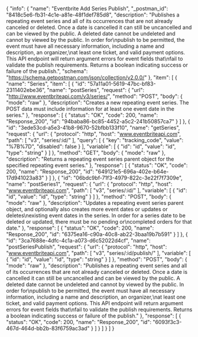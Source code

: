 {
  "info": {
    "name": "Eventbrite Add Series  Publish",
    "_postman_id": "8418c5e6-fb31-4c1e-a81e-48f1def785d8",
    "description": "Publishes a repeating event series and all of its occurrences that are not already canceled or deleted. Once a date is cancelled it can still be uncancelled and can be viewed by the public. A deleted date cannot be undeleted and cannot by viewed by the public. In order for\npublish to be permitted, the event must have all necessary information, including a name and description, an organizer,\nat least one ticket, and valid payment options. This API endpoint will return argument errors for event fields that\nfail to validate the publish requirements. Returns a boolean indicating success or failure of the publish.",
    "schema": "https://schema.getpostman.com/json/collection/v2.0.0/"
  },
  "item": [
    {
      "name": "Series",
      "item": [
        {
          "id": "57a11a01-5619-47bc-bf83-2311402ebe36",
          "name": "postSeries",
          "request": {
            "url": "http://www.eventbriteapi.com/v3/series/",
            "method": "POST",
            "body": {
              "mode": "raw"
            },
            "description": "Creates a new repeating event series. The POST data must include information for at least one event date in the series."
          },
          "response": [
            {
              "status": "OK",
              "code": 200,
              "name": "Response_200",
              "id": "94baba86-bc85-4452-a5c2-241b50857ca7"
            }
          ]
        },
        {
          "id": "3ede53cd-a5e3-41b8-9670-52bfbb133f10",
          "name": "getSeries",
          "request": {
            "url": {
              "protocol": "http",
              "host": "www.eventbriteapi.com",
              "path": [
                "v3",
                "series/:id/"
              ],
              "query": [
                {
                  "key": "tracking_code",
                  "value": "%7B%7D",
                  "disabled": false
                }
              ],
              "variable": [
                {
                  "id": "id",
                  "value": "id",
                  "type": "string"
                }
              ]
            },
            "method": "GET",
            "body": {
              "mode": "raw"
            },
            "description": "Returns a repeating event series parent object for the specified repeating event series."
          },
          "response": [
            {
              "status": "OK",
              "code": 200,
              "name": "Response_200",
              "id": "649121e5-696a-402e-b64e-17d941023a83"
            }
          ]
        },
        {
          "id": "06bdc9bf-71f3-4979-822c-3e22f7f7309e",
          "name": "postSeries1",
          "request": {
            "url": {
              "protocol": "http",
              "host": "www.eventbriteapi.com",
              "path": [
                "v3",
                "series/:id/"
              ],
              "variable": [
                {
                  "id": "id",
                  "value": "id",
                  "type": "string"
                }
              ]
            },
            "method": "POST",
            "body": {
              "mode": "raw"
            },
            "description": "Updates a repeating event series parent object, and optionally also creates more event dates or updates or deletes\nexisting event dates in the series. In order for a series date to be deleted or updated, there must be no pending or\ncompleted orders for that date."
          },
          "response": [
            {
              "status": "OK",
              "code": 200,
              "name": "Response_200",
              "id": "6375ea16-c90a-40c8-ab22-3baa19b7b591"
            }
          ]
        },
        {
          "id": "3ca7688e-4dfc-4c1a-a073-d6c52022d4cf",
          "name": "postSeriesPublish",
          "request": {
            "url": {
              "protocol": "http",
              "host": "www.eventbriteapi.com",
              "path": [
                "v3",
                "series/:id/publish/"
              ],
              "variable": [
                {
                  "id": "id",
                  "value": "id",
                  "type": "string"
                }
              ]
            },
            "method": "POST",
            "body": {
              "mode": "raw"
            },
            "description": "Publishes a repeating event series and all of its occurrences that are not already canceled or deleted. Once a date is cancelled it can still be uncancelled and can be viewed by the public. A deleted date cannot be undeleted and cannot by viewed by the public. In order for\npublish to be permitted, the event must have all necessary information, including a name and description, an organizer,\nat least one ticket, and valid payment options. This API endpoint will return argument errors for event fields that\nfail to validate the publish requirements. Returns a boolean indicating success or failure of the publish."
          },
          "response": [
            {
              "status": "OK",
              "code": 200,
              "name": "Response_200",
              "id": "6093f3c3-467d-464d-bb2b-83f6759ac3ad"
            }
          ]
        }
      ]
    }
  ]
}